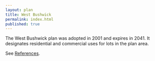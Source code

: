 ```yaml
---
layout: plan
title: West Bushwick
permalink: index.html
published: true
---
```


The West Bushwick plan was adopted in 2001 and expires in 2041. It designates residential and commercial uses for lots in the plan area.

See [References](http://www.urbanreviewer.org/#page=references.html).